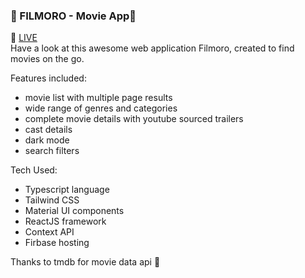 ### 🍿 FILMORO - Movie App🍿 </br>

🎥 [LIVE](https://filmoro-20491.web.app/) </br>
Have a look at this awesome web application Filmoro, created to find movies on the go. </br>

Features included: </br>
- movie list with multiple page results
- wide range of genres and categories
- complete movie details with youtube sourced trailers
- cast details
- dark mode
- search filters

Tech Used:
- Typescript language
- Tailwind CSS
- Material UI components
- ReactJS framework
- Context API
- Firbase hosting

Thanks to tmdb for movie data api 💖
